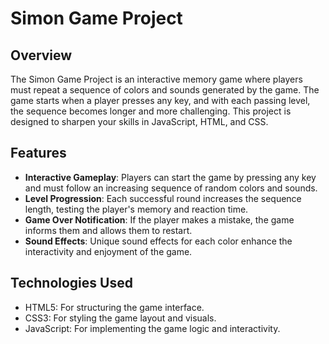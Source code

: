 # Simon Game Project

## Overview
The Simon Game Project is an interactive memory game where players must repeat a sequence of colors and sounds generated by the game. The game starts when a player presses any key, and with each passing level, the sequence becomes longer and more challenging. This project is designed to sharpen your skills in JavaScript, HTML, and CSS.

## Features
- **Interactive Gameplay**: Players can start the game by pressing any key and must follow an increasing sequence of random colors and sounds.
- **Level Progression**: Each successful round increases the sequence length, testing the player's memory and reaction time.
- **Game Over Notification**: If the player makes a mistake, the game informs them and allows them to restart.
- **Sound Effects**: Unique sound effects for each color enhance the interactivity and enjoyment of the game.

## Technologies Used
- HTML5: For structuring the game interface.
- CSS3: For styling the game layout and visuals.
- JavaScript: For implementing the game logic and interactivity.

